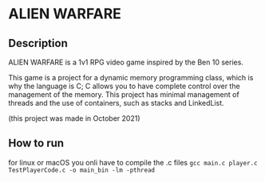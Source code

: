 # ALIEN WARFARE
## Description
ALIEN WARFARE is a 1v1 RPG video game inspired by the Ben 10 series.

This game is a project for a dynamic memory programming class, which is why the language is C; C allows you to have complete control over the management of the memory. This project has minimal management of threads and the use of containers, such as stacks and LinkedList.

(this project was made in October 2021)

## How to run
for linux or macOS you onli have to compile the .c files `gcc main.c player.c TestPlayerCode.c -o main_bin -lm -pthread`
